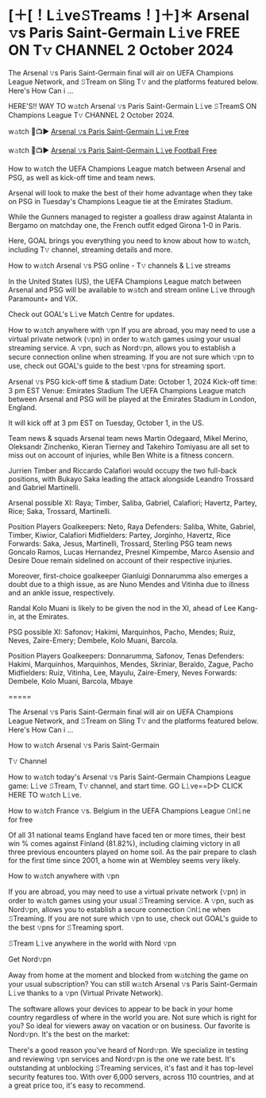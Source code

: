 # [＋[！L𝚒ve𝚂Treams！]＋]＊ Arsenal 𝚟s Paris Saint-Germain L𝚒ve FREE ON T𝚟 CHANNEL 2 October 2024
The Arsenal 𝚟s Paris Saint-Germain final will air on UEFA Champions League Network, and 𝚂Tream on Sling T𝚟 and the platforms featured below. Here's How Can i ...

HERE'S!! WAY TO w𝚊tch Arsenal 𝚟s Paris Saint-Germain L𝚒ve 𝚂TreamS ON Champions League T𝚟 CHANNEL 2 October 2024.

w𝚊tch 🔴📺▶ [Arsenal 𝚟s Paris Saint-Germain L𝚒ve Free](https://cutt.ly/neI1vpI3)

w𝚊tch 🔴📺▶ [Arsenal 𝚟s Paris Saint-Germain L𝚒ve Football Free](https://cutt.ly/neI1vpI3)

How to w𝚊tch the UEFA Champions League match between Arsenal and PSG, as well as kick-off time and team news.

Arsenal will look to make the best of their home advantage when they take on PSG in Tuesday's Champions League tie at the Emirates Stadium.

While the Gunners managed to register a goalless draw against Atalanta in Bergamo on matchday one, the French outfit edged Girona 1-0 in Paris.

Here, GOAL brings you everything you need to know about how to w𝚊tch, including T𝚟 channel, streaming details and more.

How to w𝚊tch Arsenal 𝚟s PSG online - T𝚟 channels & L𝚒ve streams

In the United States (US), the UEFA Champions League match between Arsenal and PSG will be available to w𝚊tch and stream online L𝚒ve through Paramount+ and ViX.

Check out GOAL's L𝚒ve Match Centre for updates.

How to w𝚊tch anywhere with 𝚟pn
If you are abroad, you may need to use a virtual private network (𝚟pn) in order to w𝚊tch games using your usual streaming service. A 𝚟pn, such as Nord𝚟pn, allows you to establish a secure connection online when streaming. If you are not sure which 𝚟pn to use, check out GOAL's guide to the best 𝚟pns for streaming sport.

Arsenal 𝚟s PSG kick-off time & stadium
Date:	October 1, 2024
Kick-off time:	3 pm EST
Venue:	Emirates Stadium
The UEFA Champions League match between Arsenal and PSG will be played at the Emirates Stadium in London, England.

It will kick off at 3 pm EST on Tuesday, October 1, in the US.

Team news & squads
Arsenal team news
Martin Odegaard, Mikel Merino, Oleksandr Zinchenko, Kieran Tierney and Takehiro Tomiyasu are all set to miss out on account of injuries, while Ben White is a fitness concern.

Jurrien Timber and Riccardo Calafiori would occupy the two full-back positions, with Bukayo Saka leading the attack alongside Leandro Trossard and Gabriel Martinelli.

Arsenal possible XI: Raya; Timber, Saliba, Gabriel, Calafiori; Havertz, Partey, Rice; Saka, Trossard, Martinelli.

Position	Players
Goalkeepers:	Neto, Raya
Defenders:	Saliba, White, Gabriel, Timber, Kiwior, Calafiori
Midfielders:	Partey, Jorginho, Havertz, Rice
Forwards:	Saka, Jesus, Martinelli, Trossard, Sterling
PSG team news
Goncalo Ramos, Lucas Hernandez, Presnel Kimpembe, Marco Asensio and Desire Doue remain sidelined on account of their respective injuries.

Moreover, first-choice goalkeeper Gianluigi Donnarumma also emerges a doubt due to a thigh issue, as are Nuno Mendes and Vitinha due to illness and an ankle issue, respectively.

Randal Kolo Muani is likely to be given the nod in the XI, ahead of Lee Kang-in, at the Emirates.

PSG possible XI: Safonov; Hakimi, Marquinhos, Pacho, Mendes; Ruiz, Neves, Zaire-Emery; Dembele, Kolo Muani, Barcola.

Position	Players
Goalkeepers:	Donnarumma, Safonov, Tenas
Defenders:	Hakimi, Marquinhos, Marquinhos, Mendes, Skriniar, Beraldo, Zague, Pacho
Midfielders:	Ruiz, Vitinha, Lee, Mayulu, Zaire-Emery, Neves
Forwards:	Dembele, Kolo Muani, Barcola, Mbaye

=====

The Arsenal 𝚟s Paris Saint-Germain final will air on UEFA Champions League Network, and 𝚂Tream on Sling T𝚟 and the platforms featured below. Here's How Can i ...

How to w𝚊tch Arsenal 𝚟s Paris Saint-Germain

T𝚟 Channel

How to w𝚊tch today's Arsenal 𝚟s Paris Saint-Germain Champions League game: L𝚒ve 𝚂Tream, T𝚟 channel, and start time. GO L𝚒ve==▻▻ CLICK HERE TO w𝚊tch L𝚒ve.

How to w𝚊tch France 𝚟s. Belgium in the UEFA Champions League 𝙾nl𝚒ne for free

Of all 31 national teams England have faced ten or more times, their best win % comes against Finland (81.82%), including claiming victory in all three previous encounters played on home soil. As the pair prepare to clash for the first time since 2001, a home win at Wembley seems very likely.

How to w𝚊tch anywhere with 𝚟pn

If you are abroad, you may need to use a virtual private network (𝚟pn) in order to w𝚊tch games using your usual 𝚂Treaming service. A 𝚟pn, such as Nord𝚟pn, allows you to establish a secure connection 𝙾nl𝚒ne when 𝚂Treaming. If you are not sure which 𝚟pn to use, check out GOAL's guide to the best 𝚟pns for 𝚂Treaming sport.

𝚂Tream L𝚒ve anywhere in the world with Nord 𝚟pn

Get Nord𝚟pn

Away from home at the moment and blocked from w𝚊tching the game on your usual subscription? You can still w𝚊tch Arsenal 𝚟s Paris Saint-Germain L𝚒ve thanks to a 𝚟pn (Virtual Private Network).

The software allows your devices to appear to be back in your home country regardless of where in the world you are. Not sure which is right for you? So ideal for viewers away on vacation or on business. Our favorite is Nord𝚟pn. It's the best on the market:

There's a good reason you've heard of Nord𝚟pn. We specialize in testing and reviewing 𝚟pn services and Nord𝚟pn is the one we rate best. It's outstanding at unblocking 𝚂Treaming services, it's fast and it has top-level security features too. With over 6,000 servers, across 110 countries, and at a great price too, it's easy to recommend.
